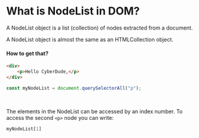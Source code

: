 # What is NodeList in DOM?	

A NodeList object is a list (collection) of nodes extracted from a document.

A NodeList object is almost the same as an HTMLCollection object.

#### How to get that?

```html
<div>
    <p>Hello CyberDude,</p>
</div>
```

```js
const myNodeList = document.querySelectorAll("p");
```

<br class="py-10"/>

The elements in the NodeList can be accessed by an index number.
To access the second `<p>` node you can write:

```js
myNodeList[1]
```

<template v-slot:refvideo>
    <iframe src="https://www.youtube.com/embed/SlLTuWYa7UM" allowfullscreen></iframe>
</template>